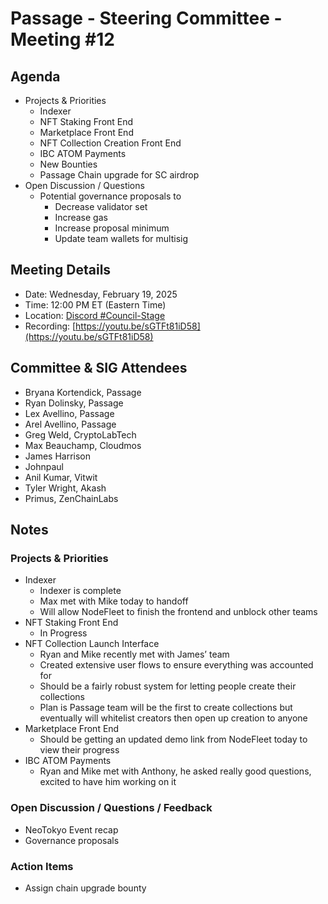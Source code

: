 # Passage - Steering Committee - Meeting #12

## Agenda
- Projects & Priorities
  -  Indexer
  -  NFT Staking Front End
  -  Marketplace Front End
  -  NFT Collection Creation Front End
  -  IBC ATOM Payments
  -  New Bounties
    - Passage Chain upgrade for SC airdrop
- Open Discussion / Questions
  - Potential governance proposals to
    - Decrease validator set
    - Increase gas
    - Increase proposal minimum
    - Update team wallets for multisig

## Meeting Details
- Date: Wednesday, February 19, 2025
- Time: 12:00 PM ET (Eastern Time)
- Location: [Discord #Council-Stage](https://discord.gg/passage)
- Recording: [https://youtu.be/sGTFt81iD58](https://youtu.be/sGTFt81iD58)

## Committee & SIG Attendees
- Bryana Kortendick, Passage
- Ryan Dolinsky, Passage
- Lex Avellino, Passage
- Arel Avellino, Passage
- Greg Weld, CryptoLabTech
- Max Beauchamp, Cloudmos
- James Harrison
- Johnpaul
- Anil Kumar, Vitwit
- Tyler Wright, Akash
- Primus, ZenChainLabs

##  Notes
### Projects & Priorities
- Indexer
  - Indexer is complete
  - Max met with Mike today to handoff
  - Will allow NodeFleet to finish the frontend and unblock other teams
- NFT Staking Front End
  - In Progress
- NFT Collection Launch Interface
  - Ryan and Mike recently met with James’ team
  - Created extensive user flows to ensure everything was accounted for
  - Should be a fairly robust system for letting people create their collections
  - Plan is Passage team will be the first to create collections but eventually will whitelist creators then open up creation to anyone
- Marketplace Front End
  - Should be getting an updated demo link from NodeFleet today to view their progress
- IBC ATOM Payments
  - Ryan and Mike met with Anthony, he asked really good questions, excited to have him working on it 

### Open Discussion / Questions / Feedback
- NeoTokyo Event recap
- Governance proposals

### Action Items
- Assign chain upgrade bounty
